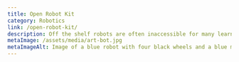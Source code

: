```yaml
---
title: Open Robot Kit
category: Robotics
link: /open-robot-kit/
description: Off the shelf robots are often inaccessible for many learners. The Open Robot Kit seeks to enable educators to easily create a ‘one-size-fits-one’ robot that works with Weavly.
metaImage: /assets/media/art-bot.jpg
metaImageAlt: Image of a blue robot with four black wheels and a blue marker mounted on the front of the chassis. Next to it, a black laptop computer on an orange desk is running Weavly in a web browser.
---
```

